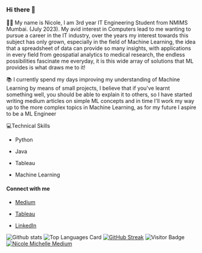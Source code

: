 ### Hi there 👋

<!--
**nicolemd7/nicolemd7** is a ✨ _special_ ✨ repository because its `README.md` (this file) appears on your GitHub profile.
-->
👋🏽 My name is Nicole, I am 3rd year IT Engineering Student from NMIMS Mumbai. (July 2023). My avid interest in Computers lead to me wanting to pursue a career in the IT industry, over the years my interest towards this subject has only grown, especially in the field of Machine Learning, the idea that a spreadsheet of data can provide so many insights, with applications in every field from geospatial analytics to medical research, the endless possibilities fascinate me everyday, it is this wide array of solutions that ML provides is what draws me to it!

📚 I currently spend my days improving my understanding of Machine Learning by means of small projects, I believe that if you've learnt something well, you should be able to explain it to others, so I have started writing medium articles on simple ML concepts and in time I'll work my way up to the more complex topics in Machine Learning, as for my future I aspire to be a ML Engineer 


💻Technical Skills

-  Python 

-  Java

-  Tableau

-  Machine Learning

#### Connect with me

- [Medium](https://medium.com/@nicolemichelledsouza)

- [Tableau](https://public.tableau.com/app/profile/nicole.dsouza)

- [LinkedIn](https://www.linkedin.com/in/nicole-d-souza2471/)

![Github stats](https://github-readme-stats.vercel.app/api?username=nicolemd7&theme=vue&show_icons=true)
![Top Languages Card](https://github-readme-stats.vercel.app/api/top-langs/?username=nicolemd7&hide=hack)
[![GitHub Streak](https://github-readme-streak-stats.herokuapp.com/?user=nicolemd7&date_format=M%20j%5B%2C%20Y%5D)](https://git.io/streak-stats)
![Visitor Badge](https://visitor-badge.laobi.icu/badge?page_id=nicolemd7.nicolemd7)
[![Nicole Michelle Medium](https://github-readme-medium.vercel.app/?username=nicolemichelledsouza)](https://medium.com/@nicolemichelledsouza)
